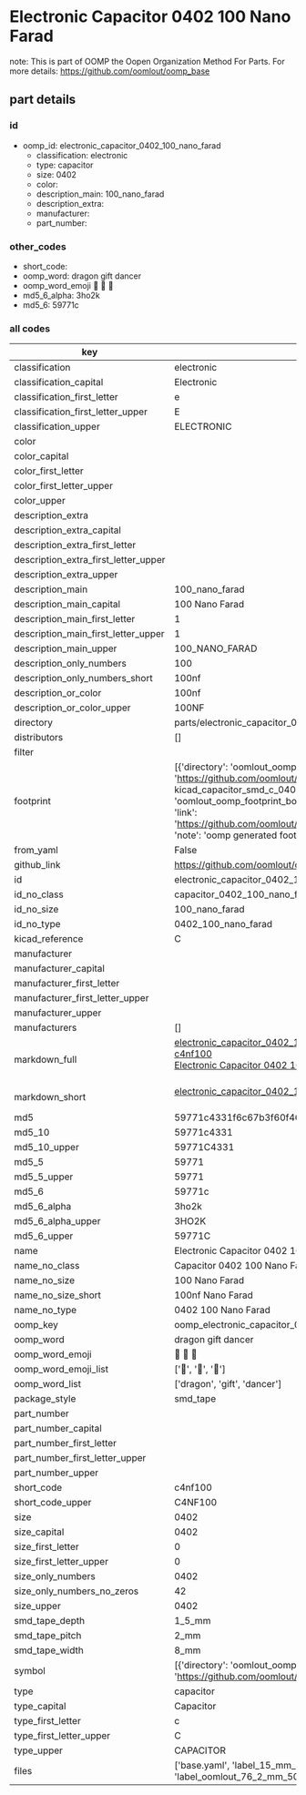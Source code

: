 # Electronic Capacitor 0402 100 Nano Farad  

note: This is part of OOMP the Oopen Organization Method For Parts. For more details: https://github.com/oomlout/oomp_base

##  part details





### id
* oomp_id: electronic_capacitor_0402_100_nano_farad
  * classification: electronic
  * type: capacitor
  * size: 0402
  * color: 
  * description_main: 100_nano_farad
  * description_extra: 
  * manufacturer: 
  * part_number: 

### other_codes
* short_code: 
* oomp_word: dragon gift dancer
* oomp_word_emoji :dragon: :gift: :dancer:
* md5_6_alpha: 3ho2k
* md5_6: 59771c

### all codes 
| key | value |  
| --- | --- |  
| classification | electronic |  
| classification_capital | Electronic |  
| classification_first_letter | e |  
| classification_first_letter_upper | E |  
| classification_upper | ELECTRONIC |  
| color |  |  
| color_capital |  |  
| color_first_letter |  |  
| color_first_letter_upper |  |  
| color_upper |  |  
| description_extra |  |  
| description_extra_capital |  |  
| description_extra_first_letter |  |  
| description_extra_first_letter_upper |  |  
| description_extra_upper |  |  
| description_main | 100_nano_farad |  
| description_main_capital | 100 Nano Farad |  
| description_main_first_letter | 1 |  
| description_main_first_letter_upper | 1 |  
| description_main_upper | 100_NANO_FARAD |  
| description_only_numbers | 100 |  
| description_only_numbers_short | 100nf |  
| description_or_color | 100nf |  
| description_or_color_upper | 100NF |  
| directory | parts/electronic_capacitor_0402_100_nano_farad |  
| distributors | [] |  
| filter |  |  
| footprint | [{'directory': 'oomlout_oomp_footprint_bot/footprints/kicad_capacitor_smd_c_0402_1005metric//working/working.kicad_mod', 'index': 0, 'link': 'https://github.com/oomlout/oomlout_oomp_footprint_bot/tree/main/foootprntss/kicad_capacitor_smd_c_0402_1005metric', 'note': 'source footprint kicad_capacitor_smd_c_0402_1005metric', 'oomp_key': 'oomp_kicad_capacitor_smd_c_0402_1005metric'}, {'directory': 'oomlout_oomp_footprint_bot/footprints/oomlout_oomlout_oomp_part_footprints_c4nf100_electronic_capacitor_0402_100_nano_farad//working/working.kicad_mod', 'index': 1, 'link': 'https://github.com/oomlout/oomlout_oomp_footprint_bot/tree/main/foootprntss/oomlout_oomlout_oomp_part_footprints_c4nf100_electronic_capacitor_0402_100_nano_farad', 'note': 'oomp generated footprint', 'oomp_key': 'oomp_oomlout_oomlout_oomp_part_footprints_c4nf100_electronic_capacitor_0402_100_nano_farad'}] |  
| from_yaml | False |  
| github_link | https://github.com/oomlout/oomlout_oomp_part_src/tree/main/parts/electronic_capacitor_0402_100_nano_farad/working |  
| id | electronic_capacitor_0402_100_nano_farad |  
| id_no_class | capacitor_0402_100_nano_farad |  
| id_no_size | 100_nano_farad |  
| id_no_type | 0402_100_nano_farad |  
| kicad_reference | C |  
| manufacturer |  |  
| manufacturer_capital |  |  
| manufacturer_first_letter |  |  
| manufacturer_first_letter_upper |  |  
| manufacturer_upper |  |  
| manufacturers | [] |  
| markdown_full | [electronic_capacitor_0402_100_nano_farad](https://github.com/oomlout/oomlout_oomp_part_src/tree/main/parts/electronic_capacitor_0402_100_nano_farad/working)<br>[c4nf100](https://github.com/oomlout/oomlout_oomp_part_src/tree/main/parts/electronic_capacitor_0402_100_nano_farad/working)<br>[Electronic Capacitor 0402 100 Nano Farad](https://github.com/oomlout/oomlout_oomp_part_src/tree/main/parts/electronic_capacitor_0402_100_nano_farad/working)<br><br> |  
| markdown_short | [electronic_capacitor_0402_100_nano_farad](https://github.com/oomlout/oomlout_oomp_part_src/tree/main/parts/electronic_capacitor_0402_100_nano_farad/working)<br><br> |  
| md5 | 59771c4331f6c67b3f60f46b5ec35ee3 |  
| md5_10 | 59771c4331 |  
| md5_10_upper | 59771C4331 |  
| md5_5 | 59771 |  
| md5_5_upper | 59771 |  
| md5_6 | 59771c |  
| md5_6_alpha | 3ho2k |  
| md5_6_alpha_upper | 3HO2K |  
| md5_6_upper | 59771C |  
| name | Electronic Capacitor 0402 100 Nano Farad |  
| name_no_class | Capacitor 0402 100 Nano Farad |  
| name_no_size | 100 Nano Farad |  
| name_no_size_short | 100nf Nano Farad |  
| name_no_type | 0402 100 Nano Farad |  
| oomp_key | oomp_electronic_capacitor_0402_100_nano_farad |  
| oomp_word | dragon gift dancer |  
| oomp_word_emoji | :dragon: :gift: :dancer: |  
| oomp_word_emoji_list | [':dragon:', ':gift:', ':dancer:'] |  
| oomp_word_list | ['dragon', 'gift', 'dancer'] |  
| package_style | smd_tape |  
| part_number |  |  
| part_number_capital |  |  
| part_number_first_letter |  |  
| part_number_first_letter_upper |  |  
| part_number_upper |  |  
| short_code | c4nf100 |  
| short_code_upper | C4NF100 |  
| size | 0402 |  
| size_capital | 0402 |  
| size_first_letter | 0 |  
| size_first_letter_upper | 0 |  
| size_only_numbers | 0402 |  
| size_only_numbers_no_zeros | 42 |  
| size_upper | 0402 |  
| smd_tape_depth | 1_5_mm |  
| smd_tape_pitch | 2_mm |  
| smd_tape_width | 8_mm |  
| symbol | [{'directory': 'oomlout_oomp_symbol_bot/symbols/kicad_device_c//working/working.kicad_sym', 'index': 0, 'link': 'https://github.com/oomlout/oomlout_oomp_symbol_bot/tree/main/symbols/kicad_device_c', 'oomp_key': 'oomp_kicad_device_c'}] |  
| type | capacitor |  
| type_capital | Capacitor |  
| type_first_letter | c |  
| type_first_letter_upper | C |  
| type_upper | CAPACITOR |  
| files | ['base.yaml', 'label_15_mm_30_mm.pdf', 'label_15_mm_30_mm.svg', 'label_76_2_mm_50_8_mm.pdf', 'label_76_2_mm_50_8_mm.svg', 'label_oomlout_76_2_mm_50_8_mm.pdf', 'label_oomlout_76_2_mm_50_8_mm.svg', 'readme.md', 'working.json', 'working.yaml'] |  
